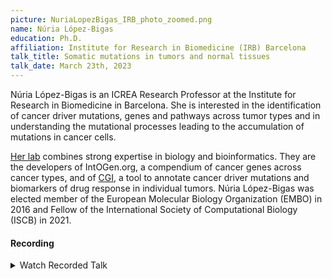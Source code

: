 ```yaml
---
picture: NuriaLopezBigas_IRB_photo_zoomed.png
name: Núria López-Bigas
education: Ph.D.
affiliation: Institute for Research in Biomedicine (IRB) Barcelona
talk_title: Somatic mutations in tumors and normal tissues
talk_date: March 23th, 2023
---
```


Núria López-Bigas is an ICREA Research Professor at the Institute for Research in Biomedicine in Barcelona. She is interested in the identification of cancer driver mutations, genes and pathways across tumor types and in understanding the mutational processes leading to the accumulation of mutations in cancer cells.

[Her lab](http://bbglab.irbbarcelona.org) combines strong expertise in biology and bioinformatics. They are the developers of IntOGen.org, a compendium of cancer genes across cancer types, and of [CGI](cancergenomeinterpreter.org), a tool to annotate cancer driver mutations and biomarkers of drug response in individual tumors. Núria López-Bigas was elected member of the European Molecular Biology Organization (EMBO) in 2016 and Fellow of the International Society of Computational Biology (ISCB) in 2021.

#### Recording

<details><summary>Watch Recorded Talk</summary>
<iframe width="640" height="360" src="https://web.microsoftstream.com/embed/video/e4bb3059-6fec-4f32-af9b-95360078a7bd?autoplay=false&showinfo=true" allowfullscreen style="border:none;"></iframe>
</details>

<!--<details><summary>View Slides</summary>
<iframe width="640" height="540" src="slides/Nuria_DCEG_NCI_2023.pdf" allowfullscreen style="border:none;"></iframe>
</details>-->
